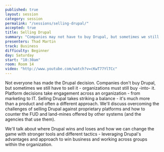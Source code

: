```yaml
---
published: true
layout: session
category: session
permalink: "/sessions/selling-drupal/"
accepted: true
title: Selling Drupal
summary: "Companies may not have to buy Drupal, but sometimes we still have to sell it - we'll cover some thoughts on how."
presenters: Thad Martin
track: Business
difficulty: Beginner
day: Saturday
start: "10:30am"
room: Room 14
video: "http://www.youtube.com/watch?v=cKwT77YlTCc"
---
```


Not everyone has made the Drupal decision. Companies don't buy Drupal, but sometimes we still have to sell it - organizations must still buy -into- it. Platform decisions take engagement across an organization - from marketing to IT. Selling Drupal takes striking a balance - it's much more than a product and often a different approach. We'll discuss overcoming the challenges of selling Drupal against proprietary platforms and how to counter the FUD and land-mines offered by other systems (and the agencies that use them).

We'll talk about where Drupal wins and loses and how we can change the game with stronger tools and different tactics - leveraging Drupal's advantages and approach to win business and working across groups within the organization.
